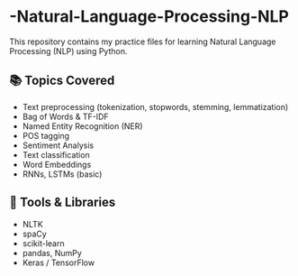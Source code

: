 # -Natural-Language-Processing-NLP

This repository contains my practice files for learning Natural Language Processing (NLP) using Python.

## 📚 Topics Covered

- Text preprocessing (tokenization, stopwords, stemming, lemmatization)
- Bag of Words & TF-IDF
- Named Entity Recognition (NER)
- POS tagging
- Sentiment Analysis
- Text classification 
- Word Embeddings
- RNNs, LSTMs (basic)

  
## 🔧 Tools & Libraries

- NLTK 
- spaCy
- scikit-learn
- pandas, NumPy
- Keras / TensorFlow

